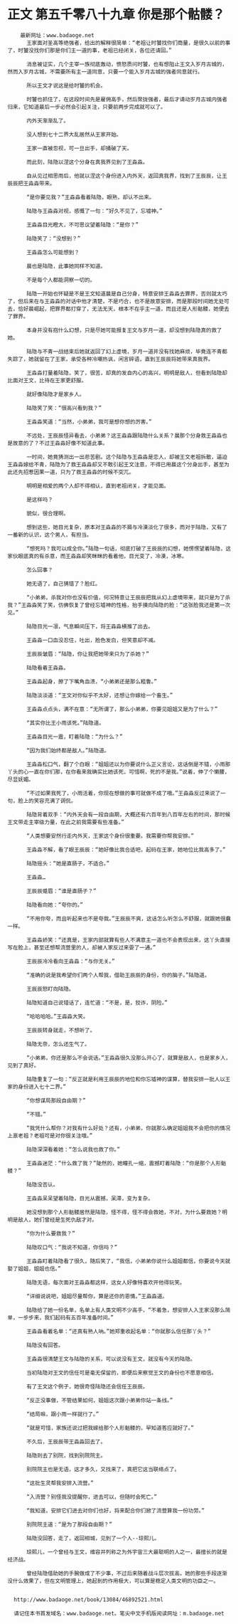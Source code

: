 # 正文 第五千零八十九章 你是那个骷髅？
        最新网址：www.badaoge.net
          王家面对圣高等绝强者，给出的解释很简单：“老祖让时饕找你们商量，是很久以前的事了，时饕没找你们那是你们主一道的事，老祖已经闭关，各位还请回。”
      
          消息被证实，几个主宰一族彻底轰动，愤怒质问时饕，也有想阻止王文入岁月古城的，然而入岁月古城，不需要所有主一道同意，只要一个能入岁月古城的强者同意就行。
      
          所以王文才说这是给时饕的机会。
      
          时饕也抓住了，在这段时间先是雇佣高手，然后聚拢强者，最后才请动岁月古城内强者归来，它知道最后一步必然会引起关注，只要前两步完成就可以了。
      
          内外天渐渐乱了。
      
          没人想到七十二界大乱居然从王家开始。
      
          王家一直被忽视，可一旦出手，却捅破了天。
      
          而此刻，陆隐以涅这个分身在真我界见到了王淼淼。
      
          自从见过相思雨后，他就以涅这个身份进入内外天，返回真我界，找到了王辰辰，让王辰辰把王淼淼带来。
      
          “是你要见我？”王淼淼看着陆隐，眼熟，却认不出来。
      
          陆隐与王淼淼对视，感慨了一句：“好久不见了，忘墟神。”
      
          王淼淼目光瞪大，不可思议望着陆隐：“是你？”
      
          陆隐笑了：“没想到？”
      
          王淼淼怎么可能想到？
      
          晨也是陆隐，此事她同样不知道。
      
          不是每个人都能洞察一切的。
      
          陆隐一开始也怀疑是不是王文知道晨是自己分身，特意安排王淼淼去罪界，否则就太巧了，但后来在与王淼淼的对话中他才清楚，不是巧合，也不是故意安排，而是那段时间她无处可去，恰好晨崛起，把罪界都打穿了，无法无天，根本不在乎主一道，而且还是人形骷髅，她便去了罪界。
      
          本身并没有抱什么幻想，只是尽她可能报复王文与岁月一道，却没想到陆隐真的救了她。
      
          陆隐与不青一战结束后她就返回了幻上虚境，岁月一道并没有找她麻烦，毕竟连不青都失踪了，她就留在了王家，承受各种冷嘲热讽，闲言碎语，直到王辰辰将她带来真我界。
      
          王淼淼打量着陆隐，笑了，很苦，却真的发自内心的高兴，明明是敌人，但看到陆隐却比面对王文，比待在王家更舒服。
      
          就好像陆隐才是家乡人。
      
          陆隐笑了笑：“很高兴看到我？”
      
          王淼淼笑道：“当然，小弟弟，我可是想你想的厉害。”
      
          不远处，王辰辰怪异看去，小弟弟？这王淼淼跟陆隐什么关系？晨那个分身救王淼淼也是故意的了？不过王淼淼好像不知道此事。
      
          一时间，她竟猜测出一出悲苦剧。这个陆隐与王淼淼是恋人，却被王文老祖拆散，逼迫王淼淼嫁给不青，陆隐为了救王淼淼却又不敢引起王文注意，不得已用晨这个分身出手，甚至为此还先招惹因果一道，只为了救王淼淼的时候不突兀。
      
          明明是相爱的两个人却不得相认，直到老祖闭关，才能见面。
      
          是这样吗？
      
          貌似，很合理啊。
      
          想到这些，她目光复杂，原本对王淼淼的不屑与冷漠淡化了很多，而对于陆隐，又有了一番新的认识，这个男人，有担当。
      
          “想死吗？我可以成全你。”陆隐一句话，彻底打破了王辰辰的幻想，她愣愣望着陆隐，这家伙眼底真的有杀意，而王淼淼却笑眯眯的看着他，目光变了，冷漠，冰寒。
      
          怎么回事？
      
          她无语了，自己猜错了？脸红。
      
          “小弟弟，杀我对你也没有价值，何况特意让王辰辰把我从幻上虚境带来，就只是为了杀我？”王淼淼笑了笑，仿佛恢复了曾经忘墟神的性格，抬手摸向陆隐的脸：“这张脸我还是第一次见。”
      
          陆隐目光一凛，气息瞬间压下，将王淼淼横推了出去。
      
          王淼淼一口血没忍住，吐出，脸色发白，但笑意却不减。
      
          王辰辰皱眉：“陆隐，你让我把她带来只为了杀她？”
      
          陆隐看着王淼淼。
      
          王淼淼起身，擦了下嘴角血渍，“小弟弟还是那么粗鲁。”
      
          陆隐淡淡道：“王文对你似乎不太好，还想让你嫁给一个畜生。”
      
          王淼淼点点头，满不在意：“无所谓了，那么小弟弟，你要见姐姐又是为了什么？”
      
          “其实你比王小雨该死。”陆隐道。
      
          王淼淼目光一震，盯着陆隐：“为什么？”
      
          “因为我们始终都是敌人。”陆隐道。
      
          王淼淼松口气，翻了个白眼：“姐姐还以为你要说什么正义言论，这话倒是不错，小雨那丫头的心一直在你们那，在你看来我确实比她该死，可惜啊，死的不是我。”说着，伸了个懒腰，尽显妩媚。
      
          “不过如果我死了，小雨活着，你现在想做的事可就做不成了哦。”王淼淼反过来说了一句，脸上的笑容充满了调侃。
      
          陆隐背着双手：“内外天会有一段自由期，大概还有六百年到八百年左右的时间，那时候王文带走主宰级力量，在此之前我需要有些准备。”
      
          “人类想要安然行走内外天，王家这个身份很重要。我需要你帮我安排。”
      
          王淼淼不解，看了眼王辰辰：“她好像比我合适吧，起码在王家，她地位比我高多了。”
      
          陆隐摇头：“她是直肠子，不适合。”
      
          王淼淼…
      
          王辰辰蹙眉：“谁是直肠子？”
      
          陆隐看向她：“夸你的。”
      
          “不用你夸，而且听起来也不是夸我。”王辰辰不爽，这话怎么听怎么不舒服，就跟她很蠢一样。
      
          王淼淼娇笑：“还真是，王家内部就算有些人不满意主一道也不会表现出来，这丫头直接写在脸上，甚至还想帮流营里的人，却被人家反过来耍了一通。”
      
          王辰辰冷冷看向王淼淼：“与你无关。”
      
          “准确的说是我希望你们两个人帮我，借助王辰辰的身份，你的脑子。”陆隐道。
      
          王辰辰怒盯向陆隐。
      
          陆隐知道自己说错话了，连忙道：“不是，是，狡诈，阴险。”
      
          “哈哈哈哈。”王淼淼大笑。
      
          王辰辰转身就走，不想听了。
      
          陆隐无奈，怎么还生气了。
      
          “小弟弟，你还是那么不会说话。”王淼淼很久没那么开心了，就算是敌人，也是家乡人，见到了真好。
      
          陆隐重复了一句：“反正就是利用王辰辰的地位和你忘墟神的谋算，替我安排一批人以王家的身份进入七十二界。”
      
          “你想谋局那段自由期？”
      
          “不错。”
      
          “我凭什么帮你？对我有什么好处？还有，小弟弟，你就那么确定姐姐我不会把你的情况上禀老祖？老祖可是对你很关注哦。”
      
          陆隐深深看着她：“怎么说我也救了你。”
      
          王淼淼迷茫：“什么救了我？”陡然的，她瞳孔一缩，震撼盯着陆隐：“你是那个人形骷髅？”
      
          陆隐没否认。
      
          王淼淼呆呆望着陆隐，目光从震撼，呆滞，变为复杂。
      
          她没想到那个人形骷髅居然是陆隐，怪不得，怪不得会救她，不对，为什么要救她？明明是敌人，她们曾经是生死仇敌才对。
      
          “你为什么要救我？”
      
          陆隐叹口气：“我说不知道，你信吗？”
      
          王淼淼盯着陆隐看了很久，随后笑了，“我信，小弟弟你说什么姐姐都信，你要说今天就娶了姐姐，姐姐也信。”
      
          陆隐无语，每次面对王淼淼都这样，这女人好像特喜欢开他得玩笑。
      
          “详细说说吧，姐姐尽量帮你，算是还你的恩情。”王淼淼道。
      
          陆隐给了她一份名单，名单上有人类文明不少高手，“不着急，想安排人入王家没那么简单，一步步来，我们起码有五百年准备时间。”
      
          王淼淼看着名单：“还真有熟人呐。”她郑重收起名单：“你就那么信任那丫头？”
      
          陆隐没有回答。
      
          王淼淼很清楚王文与陆隐的关系，可以说没有王文，就没有今天的陆隐。
      
          当初陆隐对王文的信任可是毫无保留的，即便后来察觉王文的身份也不愿意相信。
      
          有了王文这个例子，她很奇怪陆隐还会信任王辰辰。
      
          “反正没事做，不管结果如何，姐姐这次跟小弟弟你站一条线。”
      
          “结局嘛，跟小雨一样就行了。”
      
          “就是可惜，家族还说过把我嫁给那个人形骷髅的，早知道答应就好了。”
      
          不久后，王辰辰带王淼淼回去了。
      
          陆隐则去了别院，找到别院院主。
      
          别院院主也是无语，这才多久，又找来了，真把它这当联络点了。
      
          “这批生灵帮我安排入流营。”
      
          “入流营？别怪我没提醒你，进去可以，但随时会死亡。”
      
          “我知道，安排它们进去对你们也好，将来配合你们掀了流营算我一份功劳。”
      
          别院院主道：“是为了那段自由期？”
      
          陆隐没回答，走了，返回相城，见到了一个人--琼熙儿。
      
          琼熙儿，一个曾经与王文，维容并列称之为外宇宙三大最聪明的人之一，最擅长的就是经济战。
      
          曾经陆隐借助她的手腕做成了不少事，不过后来随着战斗层次拔高，她的那些手段逐渐没什么效果了，但在文明管理上，她起到的作用极大，可以算是稳定人类文明的功臣之一。
      
      
      http://www.badaoge.net/book/13084/46892521.html
      
      请记住本书首发域名：www.badaoge.net。笔尖中文手机版阅读网址：m.badaoge.net